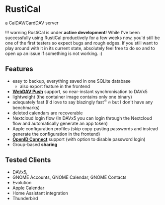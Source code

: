 # RustiCal

a CalDAV/CardDAV server

!!! warning
    RustiCal is under **active development**!
    While I've been successfully using RustiCal productively for a few weeks now,
    you'd still be one of the first testers so expect bugs and rough edges.
    If you still want to play around with it in its current state, absolutely feel free to do so and to open up an issue if something is not working. :)

## Features

- easy to backup, everything saved in one SQLite database
  - also export feature in the frontend
- **[WebDAV Push](https://github.com/bitfireAT/webdav-push/)** support, so near-instant synchronisation to DAVx5
- lightweight (the container image contains only one binary)
- adequately fast (I'd love to say blazingly fast™ :fire: but I don't have any benchmarks)
- deleted calendars are recoverable
- Nextcloud login flow (In DAVx5 you can login through the Nextcloud flow and automatically generate an app token)
- Apple configuration profiles (skip copy-pasting passwords and instead generate the configuration in the frontend)
- **[OpenID Connect](setup/oidc.md)** support (with option to disable password login)
- Group-based **sharing**

## Tested Clients

- DAVx5,
- GNOME Accounts, GNOME Calendar, GNOME Contacts
- Evolution
- Apple Calendar
- Home Assistant integration
- Thunderbird
